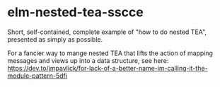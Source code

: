 # elm-nested-tea-sscce

Short, self-contained, complete example of "how to do nested TEA", presented as simply as possible.

For a fancier way to mange nested TEA that lifts the action of mapping messages and views up into a data structure, see here: https://dev.to/jmpavlick/for-lack-of-a-better-name-im-calling-it-the-module-pattern-5dfi